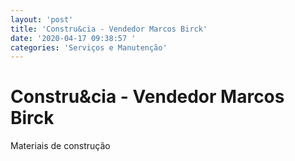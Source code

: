 ```yaml
---
layout: 'post'
title: 'Constru&cia - Vendedor Marcos Birck'
date: '2020-04-17 09:38:57 '
categories: 'Serviços e Manutenção'
---
```


# Constru&cia - Vendedor Marcos Birck

Materiais de construção 
